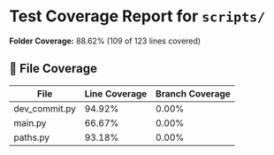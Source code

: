 # Test Coverage Report for `scripts/`

**Folder Coverage:** 88.62% (109 of 123 lines covered)

## 📄 File Coverage
| File | Line Coverage | Branch Coverage |
| ---- | ------------- | ---------------- |
| dev_commit.py | 94.92% | 0.00% |
| main.py | 66.67% | 0.00% |
| paths.py | 93.18% | 0.00% |